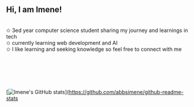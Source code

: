 ## Hi, I am Imene!
<br/>
✩ 3ed year computer science student sharing my journey and learnings in tech <br/>
✩ currently learning web development and AI <br/>
✩ I like learning and seeking knowledge so feel free to connect with me <br/>

<br/>
<br/>
<br/>
<br/>
<br/>


[![Imene's GitHub stats](https://github-readme-stats.vercel.app/api?username=abbsimene)](https://github.com/abbsimene/github-readme-stats



